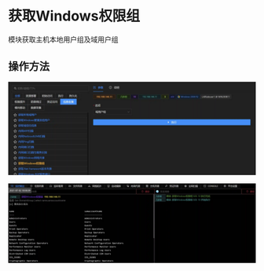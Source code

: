 # 获取Windows权限组

模块获取主机本地用户组及域用户组

## 操作方法

![](img\Discovery_PermissionGroupsDiscovery_PowerView\1.webp)

![](img\Discovery_PermissionGroupsDiscovery_PowerView\2.webp)


